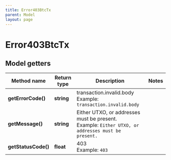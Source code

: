 ```yaml
---
title: Error403BtcTx
parent: Model
layout: page
---
```


# Error403BtcTx

## Model getters

Method name | Return type | Description | Notes
------------ | ------------- | ------------- | -------------
**getErrorCode()** | **string** | transaction.invalid.body <br>Example: `transaction.invalid.body` |
**getMessage()** | **string** | Either UTXO, or addresses must be present. <br>Example: `Either UTXO, or addresses must be present.` |
**getStatusCode()** | **float** | 403 <br>Example: `403` |

